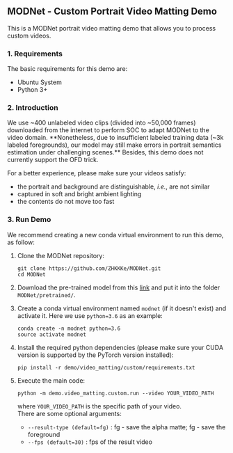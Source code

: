 ## MODNet - Custom Portrait Video Matting Demo
This is a MODNet portrait video matting demo that allows you to process custom videos.

### 1. Requirements
The basic requirements for this demo are:
- Ubuntu System
- Python 3+


### 2. Introduction
We use ~400 unlabeled video clips (divided into ~50,000 frames) downloaded from the internet to perform SOC to adapt MODNet to the video domain. **Nonetheless, due to insufficient labeled training data (~3k labeled foregrounds), our model may still make errors in portrait semantics estimation under challenging scenes.** Besides, this demo does not currently support the OFD trick.


For a better experience, please make sure your videos satisfy:

*   the portrait and background are distinguishable, <i>i.e.</i>, are not similar
*   captured in soft and bright ambient lighting
*   the contents do not move too fast

### 3. Run Demo
We recommend creating a new conda virtual environment to run this demo, as follow:

1. Clone the MODNet repository:
    ```
    git clone https://github.com/ZHKKKe/MODNet.git
    cd MODNet
    ```

2. Download the pre-trained model from this [link](https://drive.google.com/file/d/1Nf1ZxeJZJL8Qx9KadcYYyEmmlKhTADxX/view?usp=sharing) and put it into the folder `MODNet/pretrained/`.


3. Create a conda virtual environment named `modnet` (if it doesn't exist) and activate it. Here we use `python=3.6` as an example:
     ```
    conda create -n modnet python=3.6
    source activate modnet
    ```

4. Install the required python dependencies (please make sure your CUDA version is supported by the PyTorch version installed):
    ```
    pip install -r demo/video_matting/custom/requirements.txt
    ```

5. Execute the main code:
    ```
    python -m demo.video_matting.custom.run --video YOUR_VIDEO_PATH
    ```
    where `YOUR_VIDEO_PATH` is the specific path of your video.  
    There are some optional arguments:
     - `--result-type (default=fg)` : fg - save the alpha matte; fg - save the foreground
     - `--fps (default=30)` : fps of the result video
